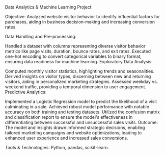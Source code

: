 Data Analytics & Machine Learning Project

Objective: Analyzed website visitor behavior to identify influential factors for purchases, aiding in business decision-making and increasing conversion rates.

Data Handling and Pre-processing:

Handled a dataset with columns representing diverse visitor behavior metrics like page visits, duration, bounce rates, and exit rates.
Executed one-hot encoding to convert categorical variables to binary format, ensuring data readiness for machine learning.
Exploratory Data Analysis:

Computed monthly visitor statistics, highlighting trends and seasonalities.
Derived insights on visitor types, discerning between new and returning visitors, aiding in personalized marketing strategies.
Assessed weekday vs. weekend traffic, providing a temporal dimension to user engagement.
Predictive Analytics:

Implemented a Logistic Regression model to predict the likelihood of a visit culminating in a sale.
Achieved robust model performance with notable accuracy on both training and testing datasets.
Utilized the confusion matrix and classification report to ensure the model's effectiveness in differentiating between successful and unsuccessful sales visits.
Outcome: The model and insights drawn informed strategic decisions, enabling tailored marketing campaigns and website optimizations, leading to enhanced user experience and increased sales conversions.

Tools & Technologies: Python, pandas, scikit-learn.





